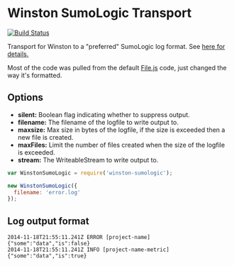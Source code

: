# Winston SumoLogic Transport

[![Build Status](https://travis-ci.org/gwing33/winston-sumologic.svg)](https://travis-ci.org/gwing33/winston-sumologic)

Transport for Winston to a "preferred" SumoLogic log format. See [here for details.](https://service.sumologic.com/help/Default.htm#JSON_Operator.htm%3FTocPath%3DSearch%7COperators%7C_____16)

Most of the code was pulled from the default [File.js](https://github.com/flatiron/winston/blob/master/lib%2Fwinston%2Ftransports%2Ffile.js) code, just changed the way it's formatted.


## Options

- **silent:** Boolean flag indicating whether to suppress output.
- **filename:** The filename of the logfile to write output to.
- **maxsize:** Max size in bytes of the logfile, if the size is exceeded then a new file is created.
- **maxFiles:** Limit the number of files created when the size of the logfile is exceeded.
- **stream:** The WriteableStream to write output to.

```js
var WinstonSumoLogic = require('winston-sumologic');

new WinstonSumoLogic({
  filename: 'error.log'
});
```

## Log output format
```
2014-11-18T21:55:11.241Z ERROR [project-name] {"some":"data","is":false}
2014-11-18T21:55:11.241Z INFO [project-name-metric] {"some":"data","is":true}
```
